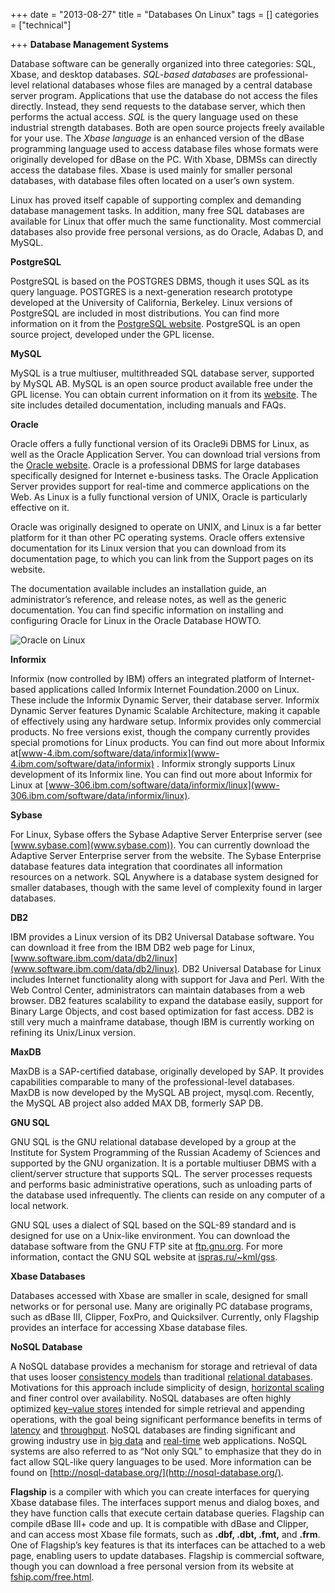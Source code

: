+++ 
date = "2013-08-27"
title = "Databases On Linux"
tags = []
categories = ["technical"]

+++
**Database Management Systems**

Database software can be generally organized into three categories: SQL, Xbase, and desktop databases. _SQL-based databases_ are professional-level relational databases whose files are managed by a central database server program. Applications that use the database do not access the files directly. Instead, they send requests to the database server, which then performs the actual access. _SQL_ is the query language used on these industrial strength databases. Both are open source projects freely available for your use. The _Xbase language_ is an enhanced version of the dBase programming language used to access database files whose formats were originally developed for dBase on the PC. With Xbase, DBMSs can directly access the database files. Xbase is used mainly for smaller personal databases, with database files often located on a user’s own system.

Linux has proved itself capable of supporting complex and demanding database management tasks. In addition, many free SQL databases are available for Linux that offer much the same functionality. Most commercial databases also provide free personal versions, as do Oracle, Adabas D, and MySQL.

**PostgreSQL**

 PostgreSQL is based on the POSTGRES DBMS, though it uses SQL as its query language. POSTGRES is a next-generation research prototype developed at the University of California, Berkeley. Linux versions of PostgreSQL are included in most distributions. You can find more information on it from the [PostgreSQL website](www.postgresql.org). PostgreSQL is an open source project, developed under the GPL license.

**MySQL**

 MySQL is a true multiuser, multithreaded SQL database server, supported by MySQL AB. MySQL is an open source product available free under the GPL license. You can obtain current information on it from its [website](www.mysql.com). The site includes detailed documentation, including manuals and FAQs.

**Oracle**

Oracle offers a fully functional version of its Oracle9i DBMS for Linux, as well as the Oracle Application Server. You can download trial versions from the [Oracle website](www.oracle.com). Oracle is a professional DBMS for large databases specifically designed for Internet e-business tasks. The Oracle Application Server provides support for real-time and commerce applications on the Web. As Linux is a fully functional version of UNIX, Oracle is particularly effective on it.

Oracle was originally designed to operate on UNIX, and Linux is a far better platform for it than other PC operating systems. Oracle offers extensive documentation for its Linux version that you can download from its documentation page, to which you can link from the Support pages on its website.

The documentation available includes an installation guide, an administrator’s reference, and release notes, as well as the generic documentation. You can find specific information on installing and configuring Oracle for Linux in the Oracle Database HOWTO. 
  
![Oracle on Linux](/images/oracle-linux.jpg)

**Informix**

Informix (now controlled by IBM) offers an integrated platform of Internet-based applications called Informix Internet Foundation.2000 on Linux. These include the Informix Dynamic Server, their database server. Informix Dynamic Server features Dynamic Scalable Architecture, making it capable of effectively using any hardware setup. Informix provides only commercial products. No free versions exist, though the company currently provides special promotions for Linux products. You can find out more about Informix at[www-4.ibm.com/software/data/informix](www-4.ibm.com/software/data/informix) . Informix strongly supports Linux development of its Informix line. You can find out more about Informix for Linux at [www-306.ibm.com/software/data/informix/linux](www-306.ibm.com/software/data/informix/linux).

**Sybase**

For Linux, Sybase offers the Sybase Adaptive Server Enterprise server (see [www.sybase.com](www.sybase.com)). You can currently download the Adaptive Server Enterprise server from the website. The Sybase Enterprise database features data integration that coordinates all information resources on a network. SQL Anywhere is a database system designed for smaller databases, though with the same level of complexity found in larger databases.

**DB2**

IBM provides a Linux version of its DB2 Universal Database software. You can download it free from the IBM DB2 web page for Linux,[www.software.ibm.com/data/db2/linux](www.software.ibm.com/data/db2/linux). DB2 Universal Database for Linux includes Internet functionality along with support for Java and Perl. With the Web Control Center, administrators can maintain databases from a web browser. DB2 features scalability to expand the database easily, support for Binary Large Objects, and cost based optimization for fast access. DB2 is still very much a mainframe database, though IBM is currently working on refining its Unix/Linux version.

**MaxDB**

MaxDB is a SAP-certified database, originally developed by SAP. It provides capabilities comparable to many of the professional-level databases. MaxDB is now developed by the MySQL AB project, mysql.com. Recently, the MySQL AB project also added MAX DB, formerly SAP DB.

**GNU SQL**

GNU SQL is the GNU relational database developed by a group at the Institute for System Programming of the Russian Academy of Sciences and supported by the GNU organization. It is a portable multiuser DBMS with a client/server structure that supports SQL. The server processes requests and performs basic administrative operations, such as unloading parts of the database used infrequently. The clients can reside on any computer of a local network.

GNU SQL uses a dialect of SQL based on the SQL-89 standard and is designed for use on a Unix-like environment. You can download the database software from the GNU FTP site at [ftp.gnu.org](ftp.gnu.org). For more information, contact the GNU SQL website at [ispras.ru/~kml/gss](ispras.ru/~kml/gss).

**Xbase Databases**

Databases accessed with Xbase are smaller in scale, designed for small networks or for personal use. Many are originally PC database programs, such as dBase III, Clipper, FoxPro, and Quicksilver. Currently, only Flagship provides an interface for accessing Xbase database files.

**NoSQL Database**

A NoSQL database provides a mechanism for storage and retrieval of data that uses looser [consistency models](https://en.wikipedia.org/wiki/Consistency_model) than traditional [relational databases](https://en.wikipedia.org/wiki/Relational_database). Motivations for this approach include simplicity of design, [horizontal scaling](https://en.wikipedia.org/wiki/Scalability#Horizontal_and_vertical_scaling) and finer control over availability. NoSQL databases are often highly optimized [key–value stores](https://en.wikipedia.org/wiki/NoSQL#Key.E2.80.93value_stores) intended for simple retrieval and appending operations, with the goal being significant performance benefits in terms of [latency](https://en.wikipedia.org/wiki/Latency) and [throughput](https://en.wikipedia.org/wiki/Throughput). NoSQL databases are finding significant and growing industry use in [big data](https://en.wikipedia.org/wiki/Big_data) and [real-time](https://en.wikipedia.org/wiki/Real-time_web) web applications. NoSQL systems are also referred to as “Not only SQL” to emphasize that they do in fact allow SQL-like query languages to be used. More information can be found on [http://nosql-database.org/](http://nosql-database.org/).

__Flagship__ is a compiler with which you can create interfaces for querying Xbase database files. The interfaces support menus and dialog boxes, and they have function calls that execute certain database queries. Flagship can compile dBase III+ code and up. It is compatible with dBase and Clipper, and can access most Xbase file formats, such as __.dbf, .dbt, .fmt,__ and __.frm__. One of Flagship’s key features is that its interfaces can be attached to a web page, enabling users to update databases. Flagship is commercial software, though you can download a free personal version from its website at [fship.com/free.html](fship.com/free.html).

